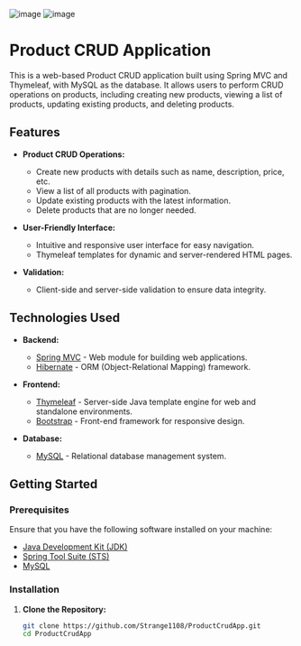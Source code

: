 ![image](https://github.com/Strange1108/ProductCrudApp/assets/137171724/f6c7d3a4-ffd1-4bfc-8d56-44189191da97)
![image](https://github.com/Strange1108/ProductCrudApp/assets/137171724/1357f236-0494-4087-8d7b-64fa26b7d336)

# Product CRUD Application

This is a web-based Product CRUD application built using Spring MVC and Thymeleaf, with MySQL as the database. It allows users to perform CRUD operations on products, including creating new products, viewing a list of products, updating existing products, and deleting products.

## Features

- **Product CRUD Operations:**
  - Create new products with details such as name, description, price, etc.
  - View a list of all products with pagination.
  - Update existing products with the latest information.
  - Delete products that are no longer needed.

- **User-Friendly Interface:**
  - Intuitive and responsive user interface for easy navigation.
  - Thymeleaf templates for dynamic and server-rendered HTML pages.

- **Validation:**
  - Client-side and server-side validation to ensure data integrity.

## Technologies Used

- **Backend:**
  - [Spring MVC](https://docs.spring.io/spring-framework/docs/current/reference/html/web.html) - Web module for building web applications.
  - [Hibernate](https://hibernate.org/) - ORM (Object-Relational Mapping) framework.

- **Frontend:**
  - [Thymeleaf](https://www.thymeleaf.org/) - Server-side Java template engine for web and standalone environments.
  - [Bootstrap](https://getbootstrap.com/) - Front-end framework for responsive design.

- **Database:**
  - [MySQL](https://www.mysql.com/) - Relational database management system.

## Getting Started

### Prerequisites

Ensure that you have the following software installed on your machine:

- [Java Development Kit (JDK)](https://www.oracle.com/java/technologies/javase-downloads.html)
- [Spring Tool Suite (STS)](https://spring.io/tools)
- [MySQL](https://www.mysql.com/)

### Installation

1. **Clone the Repository:**
   ```bash
   git clone https://github.com/Strange1108/ProductCrudApp.git
   cd ProductCrudApp
